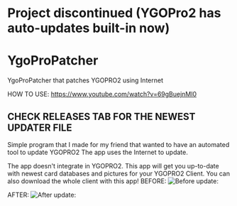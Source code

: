 # Project discontinued (YGOPro2 has auto-updates built-in now)
# YgoProPatcher 
YgoProPatcher that patches YGOPRO2 using Internet

HOW TO USE: https://www.youtube.com/watch?v=69gBuejnMl0

## **CHECK RELEASES TAB FOR THE NEWEST UPDATER FILE**

Simple program that I made for my friend that wanted to have an automated tool to update YGOPRO2
The app uses the Internet to update.

The app doesn't integrate in YGOPRO2.
This app will get you up-to-date with newest card databases and pictures for your YGOPRO2 Client.
You can also download the whole client with this app!
BEFORE:
![Before update:](https://i.imgur.com/F3aS3Ty.jpg)

AFTER:
![After update:](https://i.imgur.com/BTOaBbr.jpg)
